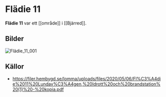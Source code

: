 # Flädie 11

**Flädie 11** var ett [[område]] i [[Bjärred]].

## Bilder

![Flädie_11_001](images/Fl%C3%A4die_11_001.png)

## Källor

* <https://filer.hembygd.se/lomma/uploads/files/2020/05/06/Fl%C3%A4die%2011%20Lundav%C3%A4gen,%20Idrott%20och%20brandstation%20(1)%20-%20kopia.pdf>
